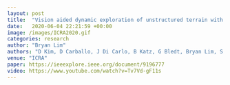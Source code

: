 ```yaml
---
layout: post
title:  "Vision aided dynamic exploration of unstructured terrain with a small-scale quadruped robot"
date:   2020-06-04 22:21:59 +00:00
image: /images/ICRA2020.gif
categories: research
author: "Bryan Lim"
authors: "D Kim, D Carballo, J Di Carlo, B Katz, G Bledt, Bryan Lim, S Kim"
venue: "ICRA"
paper: https://ieeexplore.ieee.org/document/9196777
video: https://www.youtube.com/watch?v=Tv7Vd-gF11s
---
```


